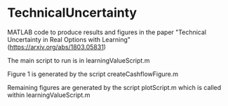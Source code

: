 # TechnicalUncertainty
MATLAB code to produce results and figures in the paper "Technical Uncertainty in Real Options with Learning" (https://arxiv.org/abs/1803.05831)

The main script to run is in learningValueScript.m

Figure 1 is generated by the script createCashflowFigure.m

Remaining figures are generated by the script plotScript.m which is called within learningValueScript.m
